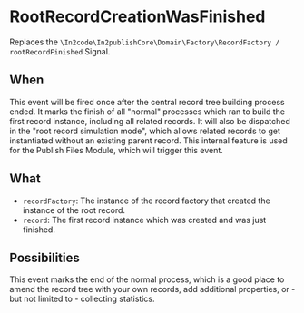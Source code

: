 # RootRecordCreationWasFinished

Replaces the `\In2code\In2publishCore\Domain\Factory\RecordFactory / rootRecordFinished` Signal.

## When

This event will be fired once after the central record tree building process ended. It marks the finish of all "normal"
processes which ran to build the first record instance, including all related records. It will also be dispatched in
the "root record simulation mode", which allows related records to get instantiated without an existing parent record.
This internal feature is used for the Publish Files Module, which will trigger this event.

## What

* `recordFactory`: The instance of the record factory that created the instance of the root record.
* `record`: The first record instance which was created and was just finished.

## Possibilities

This event marks the end of the normal process, which is a good place to amend the record tree with your own records,
add additional properties, or - but not limited to - collecting statistics.
